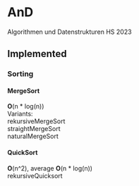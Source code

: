 # AnD
Algorithmen und Datenstrukturen HS 2023

## Implemented
### Sorting
#### MergeSort
<b>O</b>(n * log(n)) <br>
Variants: <br>
rekursiveMergeSort <br>
straightMergeSort <br>
naturalMergeSort

#### QuickSort
<b>O</b>(n^2), average <b>O</b>(n * log(n)) <br>
rekursiveQuicksort
